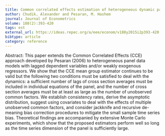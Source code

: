 ```yaml
---
title: Common correlated effects estimation of heterogeneous dynamic panel data models with weakly exogenous regressors
author: Chudik, Alexander and Pesaran, M. Hashem
journal: Journal of Econometrics
volume: 188(2):393-420
tags: est
external_url: https://ideas.repec.org/a/eee/econom/v188y2015i2p393-420.html
bibtype: article
category: reference
---
```

Abstract: This paper extends the Common Correlated Effects (CCE) approach developed by Pesaran (2006) to heterogeneous panel data models with lagged dependent variables and/or weakly exogenous regressors. We show that the CCE mean group estimator continues to be valid but the following two conditions must be satisfied to deal with the dynamics: a sufficient number of lags of cross section averages must be included in individual equations of the panel, and the number of cross section averages must be at least as large as the number of unobserved common factors. We establish consistency rates, derive the asymptotic distribution, suggest using covariates to deal with the effects of multiple unobserved common factors, and consider jackknife and recursive de-meaning bias correction procedures to mitigate the small sample time series bias. Theoretical findings are accompanied by extensive Monte Carlo experiments, which show that the proposed estimators perform well so long as the time series dimension of the panel is sufficiently large.
